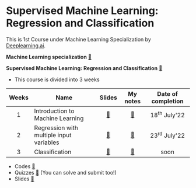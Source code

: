 # Supervised Machine Learning: Regression and Classification
This is 1st Course under Machine Learning Specialization by [Deeplearning.ai](https://www.deeplearning.ai/).

**Machine Learning specialization** [🔗](https://www.coursera.org/specializations/machine-learning-introduction)

**Supervised Machine Learning: Regression and Classification** [🔗](https://www.coursera.org/learn/machine-learning?specialization=machine-learning-introduction)

- This course is divided into 3 weeks

| Weeks | Name                                     | Slides | My notes   | Date of completion |
|:-----:|------------------------------------------|:------:|:----------:|:------------------:|
| 1     | Introduction to Machine Learning         | [🔗](./slides/Week%201%20-%20Intro%20to%20ML.pdf) | [🔗](./Week%201%20-%20Intro%20to%20ML/) | 18<sup>th</sup> July'22 |
| 2     | Regression with multiple input variables | [🔗](./slides/Week%202%20-%20Regression%20with%20multiple%20input%20variables.pdf) | [🔗](Week%202%20-%20Regression%20with%20multiple%20input%20variables/) | 23<sup>rd</sup> July'22 |
| 3     | Classification                           | [🔗](./slides/Week%203%20-%20Classification.pdf) | [🔗](./Week%203%20-%20Classification/) | soon |

- Codes [🔗](./codes/)
- Quizzes [🔗](./quizzes/) (You can solve and submit too!)
- Slides [🔗](./slides/)
